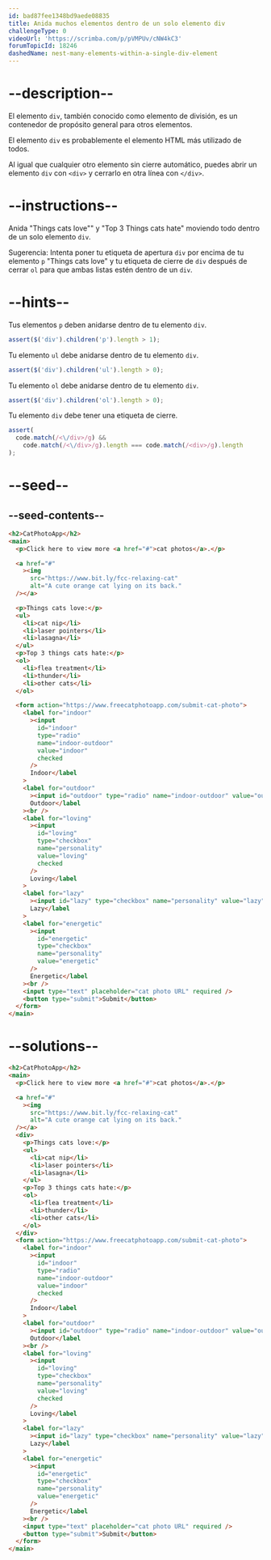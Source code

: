 ```yaml
---
id: bad87fee1348bd9aede08835
title: Anida muchos elementos dentro de un solo elemento div
challengeType: 0
videoUrl: 'https://scrimba.com/p/pVMPUv/cNW4kC3'
forumTopicId: 18246
dashedName: nest-many-elements-within-a-single-div-element
---
```


# --description--

El elemento `div`, también conocido como elemento de división, es un contenedor de propósito general para otros elementos.

El elemento `div` es probablemente el elemento HTML más utilizado de todos.

Al igual que cualquier otro elemento sin cierre automático, puedes abrir un elemento `div` con `<div>` y cerrarlo en otra línea con `</div>`.

# --instructions--

Anida "Things cats love"" y "Top 3 Things cats hate" moviendo todo dentro de un solo elemento `div`.

Sugerencia: Intenta poner tu etiqueta de apertura `div` por encima de tu elemento `p` "Things cats love" y tu etiqueta de cierre de `div` después de cerrar `ol` para que ambas listas estén dentro de un `div`.

# --hints--

Tus elementos `p` deben anidarse dentro de tu elemento `div`.

```js
assert($('div').children('p').length > 1);
```

Tu elemento `ul` debe anidarse dentro de tu elemento `div`.

```js
assert($('div').children('ul').length > 0);
```

Tu elemento `ol` debe anidarse dentro de tu elemento `div`.

```js
assert($('div').children('ol').length > 0);
```

Tu elemento `div` debe tener una etiqueta de cierre.

```js
assert(
  code.match(/<\/div>/g) &&
    code.match(/<\/div>/g).length === code.match(/<div>/g).length
);
```

# --seed--

## --seed-contents--

```html
<h2>CatPhotoApp</h2>
<main>
  <p>Click here to view more <a href="#">cat photos</a>.</p>

  <a href="#"
    ><img
      src="https://www.bit.ly/fcc-relaxing-cat"
      alt="A cute orange cat lying on its back."
  /></a>

  <p>Things cats love:</p>
  <ul>
    <li>cat nip</li>
    <li>laser pointers</li>
    <li>lasagna</li>
  </ul>
  <p>Top 3 things cats hate:</p>
  <ol>
    <li>flea treatment</li>
    <li>thunder</li>
    <li>other cats</li>
  </ol>

  <form action="https://www.freecatphotoapp.com/submit-cat-photo">
    <label for="indoor"
      ><input
        id="indoor"
        type="radio"
        name="indoor-outdoor"
        value="indoor"
        checked
      />
      Indoor</label
    >
    <label for="outdoor"
      ><input id="outdoor" type="radio" name="indoor-outdoor" value="outdoor" />
      Outdoor</label
    ><br />
    <label for="loving"
      ><input
        id="loving"
        type="checkbox"
        name="personality"
        value="loving"
        checked
      />
      Loving</label
    >
    <label for="lazy"
      ><input id="lazy" type="checkbox" name="personality" value="lazy" />
      Lazy</label
    >
    <label for="energetic"
      ><input
        id="energetic"
        type="checkbox"
        name="personality"
        value="energetic"
      />
      Energetic</label
    ><br />
    <input type="text" placeholder="cat photo URL" required />
    <button type="submit">Submit</button>
  </form>
</main>
```

# --solutions--

```html
<h2>CatPhotoApp</h2>
<main>
  <p>Click here to view more <a href="#">cat photos</a>.</p>

  <a href="#"
    ><img
      src="https://www.bit.ly/fcc-relaxing-cat"
      alt="A cute orange cat lying on its back."
  /></a>
  <div>
    <p>Things cats love:</p>
    <ul>
      <li>cat nip</li>
      <li>laser pointers</li>
      <li>lasagna</li>
    </ul>
    <p>Top 3 things cats hate:</p>
    <ol>
      <li>flea treatment</li>
      <li>thunder</li>
      <li>other cats</li>
    </ol>
  </div>
  <form action="https://www.freecatphotoapp.com/submit-cat-photo">
    <label for="indoor"
      ><input
        id="indoor"
        type="radio"
        name="indoor-outdoor"
        value="indoor"
        checked
      />
      Indoor</label
    >
    <label for="outdoor"
      ><input id="outdoor" type="radio" name="indoor-outdoor" value="outdoor" />
      Outdoor</label
    ><br />
    <label for="loving"
      ><input
        id="loving"
        type="checkbox"
        name="personality"
        value="loving"
        checked
      />
      Loving</label
    >
    <label for="lazy"
      ><input id="lazy" type="checkbox" name="personality" value="lazy" />
      Lazy</label
    >
    <label for="energetic"
      ><input
        id="energetic"
        type="checkbox"
        name="personality"
        value="energetic"
      />
      Energetic</label
    ><br />
    <input type="text" placeholder="cat photo URL" required />
    <button type="submit">Submit</button>
  </form>
</main>
```

